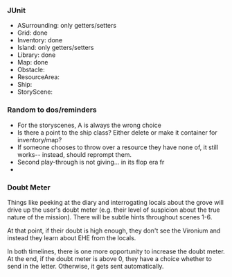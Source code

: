 ### JUnit
<ul>
<li>ASurrounding: only getters/setters</li>
<li>Grid: done</li>
<li>Inventory: done</li>
<li>Island: only getters/setters</li>
<li>Library: done</li>
<li>Map: done</li>
<li>Obstacle: </li>
<li>ResourceArea: </li>
<li>Ship: </li>
<li>StoryScene: </li>


</ul>


### Random to dos/reminders
<ul>
<li>For the storyscenes, A is always the wrong choice</li>
<li>Is there a point to the ship class? Either delete or make it container for inventory/map?</li>
<li>If someone chooses to throw over a resource they have none of, it still works-- instead, should reprompt them.</li>
<li>Second play-through is not giving... in its flop era fr</li>
<li></li>
</ul>

### Doubt Meter
<p>Things like peeking at the diary and interrogating locals about the grove will
drive up the user's doubt meter (e.g. their level of suspicion about the true nature
of the mission). There will be subtle hints throughout scenes 1-6. 

At that point, if their doubt is high enough, they don't see the Vironium and instead
they learn about EHE from the locals. 

In both timelines, there is one more opportunity to increase the doubt meter.
At the end, if the doubt meter is above 0, they have a choice whether to send in the letter.
Otherwise, it gets sent automatically.</p>


